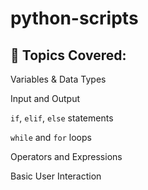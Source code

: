 # python-scripts
## 🧠 Topics Covered:

Variables & Data Types

Input and Output

`if`, `elif`, `else` statements

`while` and `for` loops

Operators and Expressions

Basic User Interaction
